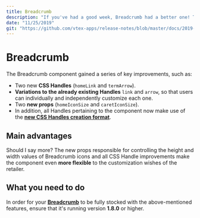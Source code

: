 ```yaml
---
title: Breadcrumb
description: "If you've had a good week, Breadcrumb had a better one! The component gained two new props (`homeIconSize` and `caretIconSize`), new Handles (`homeLink` and `termArrow`) and other improvements."
date: "11/25/2019"
git: "https://github.com/vtex-apps/release-notes/blob/master/docs/2019-week-45-46/breadcrumb.md"
---
```


# Breadcrumb

The Breadcrumb component gained a series of key improvements, such as:

- Two new **CSS Handles** (`homeLink` and `termArrow`).
- **Variations to the already existing Handles** `link` and `arrow`, so that users can individually and independently customize each one.
- Two **new props** (`homeIconSize` and `caretIconSize`).
- In addition, all Handles pertaining to the component now make use of the [**new CSS Handles creation format**](release). 

## Main advantages

Should I say more? The new props responsible for controlling the height and width values of Breadcrumb icons and all CSS Handle improvements make the component even **more flexible** to the customization wishes of the retailer.

## What you need to do

In order for your [**Breadcrumb**](https://vtex.io/docs/app/vtex.breadcrumb) to be fully stocked with the above-mentioned features, ensure that it's running version **1.8.0** or higher. 
